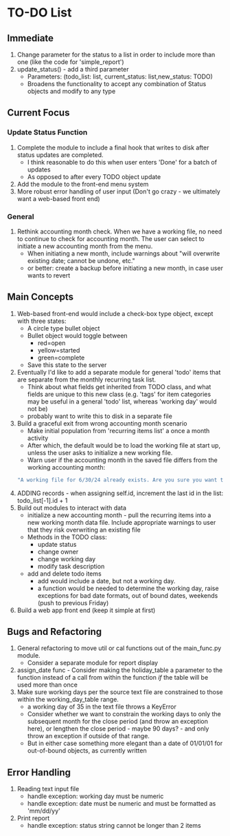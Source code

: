 # TO-DO List

## Immediate
1. Change parameter for the status to a list in order to include more than one (like the code for
   'simple_report')
1. update_status() - add a third parameter
   - Parameters: (todo_list: list, current_status: list,new_status: TODO)
   - Broadens the functionality to accept any combination of Status objects and modify to any type

## Current Focus
### Update Status Function
1. Complete the module to include a final hook that writes to disk after status updates are
   completed.
    - I think reasonable to do this when user enters 'Done' for a batch of updates
    - As opposed to after every TODO object update
1. Add the module to the front-end menu system
1. More robust error handling of user input (Don't go crazy - we ultimately want a web-based front
   end)

### General
1. Rethink accounting month check. When we have a working file, no need to continue to check for
   accounting month. The user can select to initiate a new accounting month from the menu.
    - When initiating a new month, include warnings about "will overwrite existing date; cannot be
    undone, etc."
    - or better: create a backup before initiating a new month, in case user wants to revert

## Main Concepts
1. Web-based front-end would include a check-box type object, except with three states:
   - A circle type bullet object
   - Bullet object would toggle between
        - red=open
        - yellow=started
        - green=complete
   - Save this state to the server
1. Eventually I'd like to add a separate module for general 'todo' items that are separate from the
   monthly recurring task list.
   - Think about what fields get inherited from TODO class, and what fields are unique to this new
     class (e.g. 'tags' for item categories may be useful in a general 'todo' list, whereas
   'working day' would not be)
   - probably want to write this to disk in a separate file
1. Build a graceful exit from wrong accounting month scenario
    - Make initial population from 'recurring items list' a once a month activity
    - After which, the default would be to load the working file at start up, unless the user asks
    to initialize a new working file.
    - Warn user if the accounting month in the saved file differs from the working accounting month:
    ```bash
    "A working file for 6/30/24 already exists. Are you sure you want to overwrite it?"
    ```
1. ADDING records - when assigning self.id, increment the last id in the list: todo_list[-1].id + 1
1. Build out modules to interact with data
    - initialize a new accounting month - pull the recurring items into a new working month data
    file. Include appropriate warnings to user that they risk overwriting an existing file
    - Methods in the TODO class:
        - update status
        - change owner
        - change  working day
        - modify task description
    - add and delete todo items
        - add would include a date, but not a working day.
        - a function would be needed to determine the working day, raise exceptions for bad date
        formats, out of bound dates, weekends (push to previous Friday)
1. Build a web app front end (keep it simple at first)


## Bugs and  Refactoring
1. General refactoring to move util or cal functions out of the main_func.py module.
    - Consider a separate module for report display
1. assign_date func - Consider making the holiday_table a parameter to the function instead of a
   call from within the function *if* the table will be used more than once
1. Make sure working days per the source text file are constrained to those
   within the working_day_table range.
    - a working day of 35 in the text file throws a KeyError
    - Consider whether we want to constrain the working days to only the subsequent month for the
    close period (and throw an exception here), or lengthen the close period - maybe 90 days? - and
    only throw an exception if outside of that range.
    - But in either case something more elegant than a date of 01/01/01 for out-of-bound objects,
    as currently written

## Error Handling
1. Reading text input file
    - handle exception: working day must be numeric
    - handle exception: date must be numeric and must be formatted as 'mm/dd/yy'
1. Print report
    - handle exception: status string cannot be longer than 2 items

